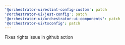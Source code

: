 ```yaml
---
'@orchestrator-ui/eslint-config-custom': patch
'@orchestrator-ui/jest-config': patch
'@orchestrator-ui/orchestrator-ui-components': patch
'@orchestrator-ui/tsconfig': patch
---
```


Fixes rights issue in github action
